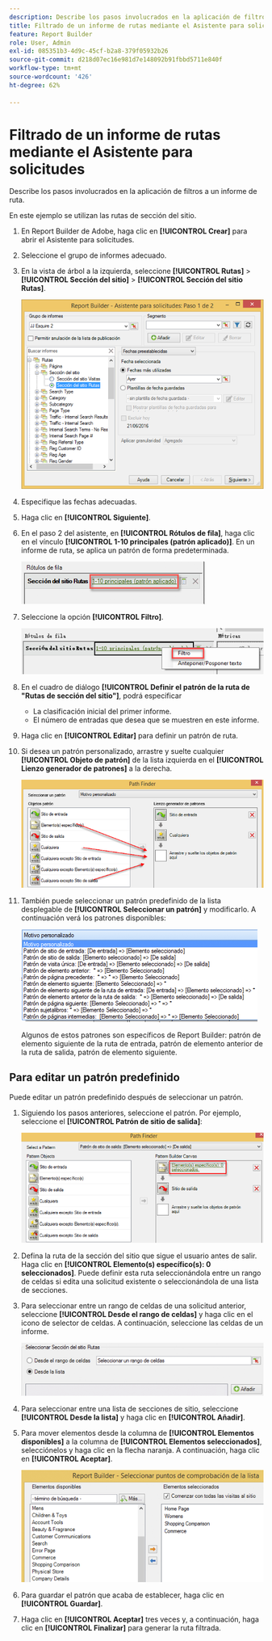```yaml
---
description: Describe los pasos involucrados en la aplicación de filtros a un informe de ruta.
title: Filtrado de un informe de rutas mediante el Asistente para solicitudes
feature: Report Builder
role: User, Admin
exl-id: 085351b3-4d9c-45cf-b2a8-379f05932b26
source-git-commit: d218d07ec16e981d7e148092b91fbbd5711e840f
workflow-type: tm+mt
source-wordcount: '426'
ht-degree: 62%

---
```


# Filtrado de un informe de rutas mediante el Asistente para solicitudes

Describe los pasos involucrados en la aplicación de filtros a un informe de ruta.

En este ejemplo se utilizan las rutas de sección del sitio.

1. En Report Builder de Adobe, haga clic en **[!UICONTROL Crear]** para abrir el Asistente para solicitudes.
1. Seleccione el grupo de informes adecuado.
1. En la vista de árbol a la izquierda, seleccione **[!UICONTROL Rutas]** > **[!UICONTROL Sección del sitio]** > **[!UICONTROL Sección del sitio Rutas]**.

   ![Captura de pantalla que muestra las rutas de sección del sitio seleccionadas.](assets/site_section_path_1.png)

1. Especifique las fechas adecuadas.

1. Haga clic en **[!UICONTROL Siguiente]**.

1. En el paso 2 del asistente, en **[!UICONTROL Rótulos de fila]**, haga clic en el vínculo **[!UICONTROL 1-10 principales (patrón aplicado)]**. En un informe de ruta, se aplica un patrón de forma predeterminada.

   ![Captura de pantalla que muestra el patrón de ruta predeterminado.](assets/site_section_path_2.png)

1. Seleccione la opción **[!UICONTROL Filtro]**.

   ![Captura de pantalla que resalta la opción Filtro.](assets/filter_option.png)

1. En el cuadro de diálogo **[!UICONTROL Definir el patrón de la ruta de &quot;Rutas de sección del sitio&quot;]**, podrá especificar
   * La clasificación inicial del primer informe.
   * El número de entradas que desea que se muestren en este informe.
1. Haga clic en **[!UICONTROL Editar]** para definir un patrón de ruta.

1. Si desea un patrón personalizado, arrastre y suelte cualquier **[!UICONTROL Objeto de patrón]** de la lista izquierda en el **[!UICONTROL Lienzo generador de patrones]** a la derecha.

   ![](assets/custom_pattern.png)

1. También puede seleccionar un patrón predefinido de la lista desplegable de **[!UICONTROL Seleccionar un patrón]** y modificarlo. A continuación verá los patrones disponibles:

   ![](assets/select_a_pattern.png)

   Algunos de estos patrones son específicos de Report Builder: patrón de elemento siguiente de la ruta de entrada, patrón de elemento anterior de la ruta de salida, patrón de elemento siguiente.

## Para editar un patrón predefinido

Puede editar un patrón predefinido después de seleccionar un patrón.

1. Siguiendo los pasos anteriores, seleccione el patrón. Por ejemplo, seleccione el **[!UICONTROL Patrón de sitio de salida]**:

   ![Captura de pantalla que resalta el patrón seleccionado.](assets/exited_site_pattern.png)

1. Defina la ruta de la sección del sitio que sigue el usuario antes de salir. Haga clic en **[!UICONTROL Elemento(s) específico(s): 0 seleccionados]**. Puede definir esta ruta seleccionándola entre un rango de celdas si edita una solicitud existente o seleccionándola de una lista de secciones.

1. Para seleccionar entre un rango de celdas de una solicitud anterior, seleccione **[!UICONTROL Desde el rango de celdas]** y haga clic en el icono de selector de celdas. A continuación, seleccione las celdas de un informe.

   ![Captura de pantalla que muestra las opciones para elegir de un rango de celdas o de una lista.](assets/choose_site_section_paths.png)

1. Para seleccionar entre una lista de secciones de sitio, seleccione **[!UICONTROL Desde la lista]** y haga clic en **[!UICONTROL Añadir]**.

1. Para mover elementos desde la columna de **[!UICONTROL Elementos disponibles]** a la columna de **[!UICONTROL Elementos seleccionados]**, selecciónelos y haga clic en la flecha naranja. A continuación, haga clic en **[!UICONTROL Aceptar]**.

   ![Captura de pantalla que muestra los elementos disponibles y los elementos seleccionados.](assets/move_site_section_elements.png)

1. Para guardar el patrón que acaba de establecer, haga clic en **[!UICONTROL Guardar]**.

1. Haga clic en **[!UICONTROL Aceptar]** tres veces y, a continuación, haga clic en **[!UICONTROL Finalizar]** para generar la ruta filtrada.
